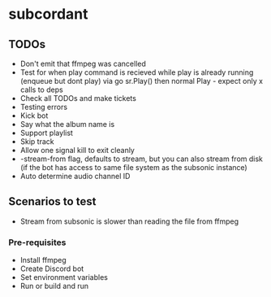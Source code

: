 # subcordant

## TODOs
* Don't emit that ffmpeg was cancelled
* Test for when play command is recieved while play is already running (enqueue but dont play) via go sr.Play() then normal Play - expect only x calls to deps
* Check all TODOs and make tickets
* Testing errors
* Kick bot
* Say what the album name is
* Support playlist
* Skip track
* Allow one signal kill to exit cleanly
* -stream-from flag, defaults to stream, but you can also stream from disk (if the bot has access to same file system as the subsonic instance)
* Auto determine audio channel ID

## Scenarios to test
* Stream from subsonic is slower than reading the file from ffmpeg

### Pre-requisites
* Install ffmpeg
* Create Discord bot
* Set environment variables
* Run or build and run
